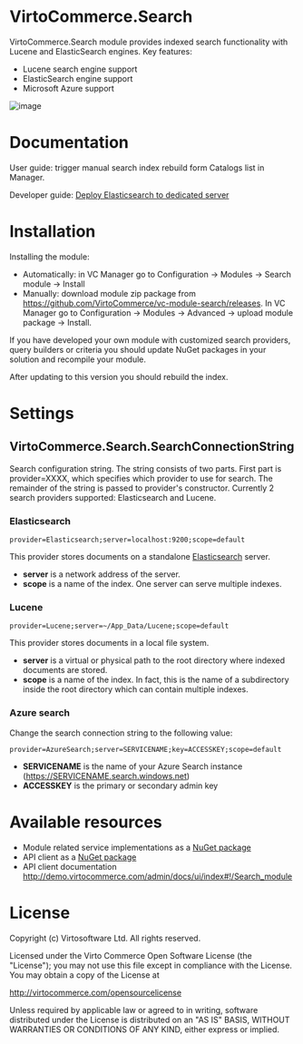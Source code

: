 # VirtoCommerce.Search
VirtoCommerce.Search module provides indexed search functionality with Lucene and ElasticSearch engines.
Key features:
* Lucene search engine support
* ElasticSearch engine support
* Microsoft Azure support

![image](https://cloud.githubusercontent.com/assets/5801549/15715109/f338fc1a-2825-11e6-84a6-3c437274a51c.png)

# Documentation
User guide: trigger manual search index rebuild form Catalogs list in Manager.

Developer guide: <a href="https://virtocommerce.com/docs/vc2devguide/deployment/deploy-elasticsearch-to-dedicated-server" target="_blank">Deploy Elasticsearch to dedicated server</a>

# Installation
Installing the module:
* Automatically: in VC Manager go to Configuration -> Modules -> Search module -> Install
* Manually: download module zip package from https://github.com/VirtoCommerce/vc-module-search/releases. In VC Manager go to Configuration -> Modules -> Advanced -> upload module package -> Install.

If you have developed your own module with customized search providers, query builders or criteria you should update NuGet packages in your solution and recompile your module.

After updating to this version you should rebuild the index.

# Settings
## VirtoCommerce.Search.SearchConnectionString
Search configuration string. The string consists of two parts. First part is provider=XXXX, which specifies which provider to use for search. The remainder of the string is passed to provider's constructor. Currently 2 search providers supported: Elasticsearch and Lucene.

### Elasticsearch
```
provider=Elasticsearch;server=localhost:9200;scope=default
```
This provider stores documents on a standalone <a href="https://www.elastic.co/products/elasticsearch" target="_blank">Elasticsearch</a> server.
* **server** is a network address of the server.
* **scope** is a name of the index. One server can serve multiple indexes.

### Lucene
```
provider=Lucene;server=~/App_Data/Lucene;scope=default
```

This provider stores documents in a local file system.
* **server** is a virtual or physical path to the root directory where indexed documents are stored.
* **scope** is a name of the index. In fact, this is the name of a subdirectory inside the root directory which can contain multiple indexes.

### Azure search
Change the search connection string to the following value:
```
provider=AzureSearch;server=SERVICENAME;key=ACCESSKEY;scope=default
```
* **SERVICENAME** is the name of your Azure Search instance (https://SERVICENAME.search.windows.net)
* **ACCESSKEY** is the primary or secondary admin key

# Available resources
* Module related service implementations as a <a href="https://www.nuget.org/packages/VirtoCommerce.SearchModule.Data" target="_blank">NuGet package</a>
* API client as a <a href="https://www.nuget.org/packages/VirtoCommerce.SearchModule.Client" target="_blank">NuGet package</a>
* API client documentation http://demo.virtocommerce.com/admin/docs/ui/index#!/Search_module

# License
Copyright (c) Virtosoftware Ltd.  All rights reserved.

Licensed under the Virto Commerce Open Software License (the "License"); you
may not use this file except in compliance with the License. You may
obtain a copy of the License at

http://virtocommerce.com/opensourcelicense

Unless required by applicable law or agreed to in writing, software
distributed under the License is distributed on an "AS IS" BASIS,
WITHOUT WARRANTIES OR CONDITIONS OF ANY KIND, either express or
implied.
